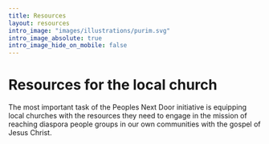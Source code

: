 ```yaml
---
title: Resources
layout: resources
intro_image: "images/illustrations/purim.svg"
intro_image_absolute: true
intro_image_hide_on_mobile: false
---
```


# Resources for the local church

The most important task of the Peoples Next Door initiative is equipping local churches with the resources they need to engage in the mission of reaching diaspora people groups in our own communities with the gospel of Jesus Christ.
